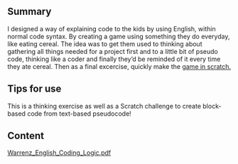 ## Summary

 I designed a way of explaining code to the kids by using
English, within normal code syntax. By creating a game using something
they do everyday, like eating cereal. The idea was to get them used to
thinking about gathering all things needed for a project first and to a
little bit of pseudo code, thinking like a coder and finally they’d be
reminded of it every time they ate cereal. Then as a final excercise,
quickly make the [game in
scratch.](https://scratch.mit.edu/projects/152243893/) 

## Tips for use

This is a thinking exercise as well as a Scratch challenge to create
block-based code from text-based pseudocode\!

## Content

[Warrenz_English_Coding_Logic.pdf](../files/Warrenz_English_Coding_Logic.pdf)
